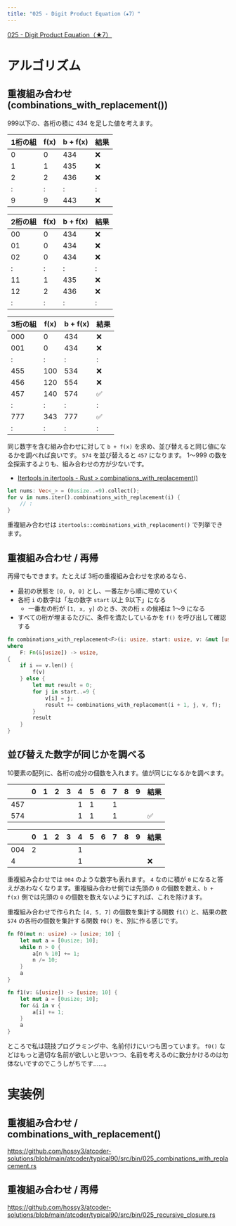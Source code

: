 ```yaml
---
title: "025 - Digit Product Equation（★7）"
---
```


[025 \- Digit Product Equation（★7）](https://atcoder.jp/contests/typical90/tasks/typical90_y)


# アルゴリズム

## 重複組み合わせ (combinations_with_replacement())

999以下の、各桁の積に 434 を足した値を考えます。

|1桁の組|f(x)|b + f(x)|結果|
|---|---|---|---|
|0|0|434|❌|
|1|1|435|❌|
|2|2|436|❌|
|:|:|:|:|
|9|9|443|❌|

|2桁の組|f(x)|b + f(x)|結果|
|---|---|---|---|
|00|0|434|❌|
|01|0|434|❌|
|02|0|434|❌|
|:|:|:|:|
|11|1|435|❌|
|12|2|436|❌|
|:|:|:|:|

|3桁の組|f(x)|b + f(x)|結果|
|---|---|---|---|
|000|0|434|❌|
|001|0|434|❌|
|:|:|:|:|
|455|100|534|❌|
|456|120|554|❌|
|457|140|574|✅|
|:|:|:|:|
|777|343|777|✅|
|:|:|:|:|

同じ数字を含む組み合わせに対して `b + f(x)` を求め、並び替えると同じ値になるかを調べれば良いです。 `574` を並び替えると `457` になります。 1～999 の数を全探索するよりも、組み合わせの方が少ないです。

* [Itertools in itertools \- Rust > combinations_with_replacement()](https://docs.rs/itertools/latest/itertools/trait.Itertools.html#method.combinations_with_replacement)

```rust
let nums: Vec<_> = (0usize..=9).collect();
for v in nums.iter().combinations_with_replacement(i) {
    // :
}
```

重複組み合わせは `itertools::combinations_with_replacement()` で列挙できます。

## 重複組み合わせ / 再帰

再帰でもできます。たとえば 3桁の重複組み合わせを求めるなら、

* 最初の状態を `[0, 0, 0]` とし、一番左から順に埋めていく
* 各桁 `i` の数字は「左の数字 `start` 以上 9以下」になる
  * 一番左の桁が `[1, x, y]` のとき、次の桁 `x` の候補は 1～9 になる
* すべての桁が埋まるたびに、条件を満たしているかを `f()` を呼び出して確認する

```rust
fn combinations_with_replacement<F>(i: usize, start: usize, v: &mut [usize], f: &F) -> usize
where
    F: Fn(&[usize]) -> usize,
{
    if i == v.len() {
        f(v)
    } else {
        let mut result = 0;
        for j in start..=9 {
            v[i] = j;
            result += combinations_with_replacement(i + 1, j, v, f);
        }
        result
    }
}
```

## 並び替えた数字が同じかを調べる

10要素の配列に、各桁の成分の個数を入れます。値が同じになるかを調べます。

||0|1|2|3|4|5|6|7|8|9|結果|
|---|---|---|---|---|---|---|---|---|---|---|---|
|457|||||1|1||1||||
|574|||||1|1||1|||✅|

||0|1|2|3|4|5|6|7|8|9|結果|
|---|---|---|---|---|---|---|---|---|---|---|---|
|004|2||||1|||||||
|4|||||1||||||❌|

重複組み合わせでは `004` のような数字も表れます。 `4` なのに積が `0` になると答えがあわなくなります。重複組み合わせ側では先頭の `0` の個数を数え、`b + f(x)` 側では先頭の `0` の個数を数えないようにすれば、これを除けます。

重複組み合わせで作られた `[4, 5, 7]` の個数を集計する関数 `f1()` と、結果の数 `574` の各桁の個数を集計する関数 `f0()` を、別に作る感じです。

```rust
fn f0(mut n: usize) -> [usize; 10] {
    let mut a = [0usize; 10];
    while n > 0 {
        a[n % 10] += 1;
        n /= 10;
    }
    a
}

fn f1(v: &[usize]) -> [usize; 10] {
    let mut a = [0usize; 10];
    for &i in v {
        a[i] += 1;
    }
    a
}
```

ところで私は競技プログラミング中、名前付けにいつも困っています。 `f0()` などはもっと適切な名前が欲しいと思いつつ、名前を考えるのに数分かけるのは勿体ないですのでこうしがちです……。


# 実装例

## 重複組み合わせ / combinations_with_replacement()
https://github.com/hossy3/atcoder-solutions/blob/main/atcoder/typical90/src/bin/025_combinations_with_replacement.rs

## 重複組み合わせ / 再帰
https://github.com/hossy3/atcoder-solutions/blob/main/atcoder/typical90/src/bin/025_recursive_closure.rs
